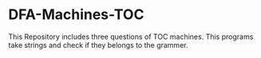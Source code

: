 # DFA-Machines-TOC
This Repository includes three questions of TOC machines.
This programs take strings and check if they belongs to the grammer.
